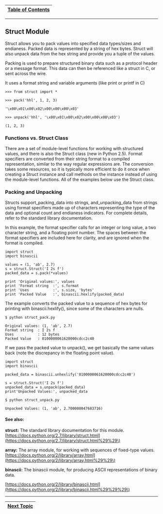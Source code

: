 |[Table of Contents](/00-Table-of-Contents.md)|
|---|

---

## Struct Module

Struct allows you to pack values into specified data types/sizes and endianess. Packed data is represented by a string of hex bytes. Struct will also unpack data from the hex string and provide you a tuple of the values.

Packing is used to prepare structured binary data such as a protocol header or a message format. This data can then be referenced like a struct in C, or sent across the wire.

It uses a format string and variable arguments \(like print or printf in C\)

`>>> from struct import *`

`>>> pack('hhl', 1, 2, 3)`

`'\x00\x01\x00\x02\x00\x00\x00\x03'`

`>>> unpack('hhl', '\x00\x01\x00\x02\x00\x00\x00\x03')`

`(1, 2, 3)`

### Functions vs. Struct Class

There are a set of module-level functions for working with structured values, and there is also the Struct class \(new in Python 2.5\). Format specifiers are converted from their string format to a compiled representation, similar to the way regular expressions are. The conversion takes some resources, so it is typically more efficient to do it once when creating a Struct instance and call methods on the instance instead of using the module-level functions. All of the examples below use the Struct class.

### Packing and Unpacking

Structs support\_packing\_data into strings, and\_unpacking\_data from strings using format specifiers made up of characters representing the type of the data and optional count and endianess indicators. For complete details, refer to the standard library documentation.

In this example, the format specifier calls for an integer or long value, a two character string, and a floating point number. The spaces between the format specifiers are included here for clarity, and are ignored when the format is compiled.

```text
import struct 
import binascii

values = (1, 'ab', 2.7)
s = struct.Struct('I 2s f')
packed_data = s.pack(*values)

print 'Original values:', values
print 'Format string  :', s.format
print 'Uses           :', s.size, 'bytes'
print 'Packed Value   :', binascii.hexlify(packed_data)
```

The example converts the packed value to a sequence of hex bytes for printing with binascii.hexlify\(\), since some of the characters are nulls.

```text
$ python struct_pack.py

Original values: (1, 'ab', 2.7)
Format string  : I 2s f
Uses           : 12 bytes
Packed Value   : 0100000061620000cdcc2c40
```

If we pass the packed value to unpack\(\), we get basically the same values back \(note the discrepancy in the floating point value\).

```text
import struct
import binascii

packed_data = binascii.unhexlify('0100000061620000cdcc2c40')

s = struct.Struct('I 2s f')
unpacked_data = s.unpack(packed_data)
print'Unpacked Values:', unpacked_data
```

```text
$ python struct_unpack.py

Unpacked Values: (1, 'ab', 2.700000047683716)
```

#### See also:

**struct:** The standard library documentation for this module.  [https://docs.python.org/2.7/library/struct.html](https://docs.python.org/2.7/library/struct.html%29%29\)

**array:** The array module, for working with sequences of fixed-type values.  [https://docs.python.org/2/library/array.html](https://docs.python.org/2/library/array.html%29%29\)

**binascii:**  The binascii module, for producing ASCII representations of binary data.

[https://docs.python.org/2/library/binascii.html](https://docs.python.org/2/library/binascii.html%29%29%29\)

---

|[Next Topic](/08-advanced-functionality/encode-decode.md)|
|---|
